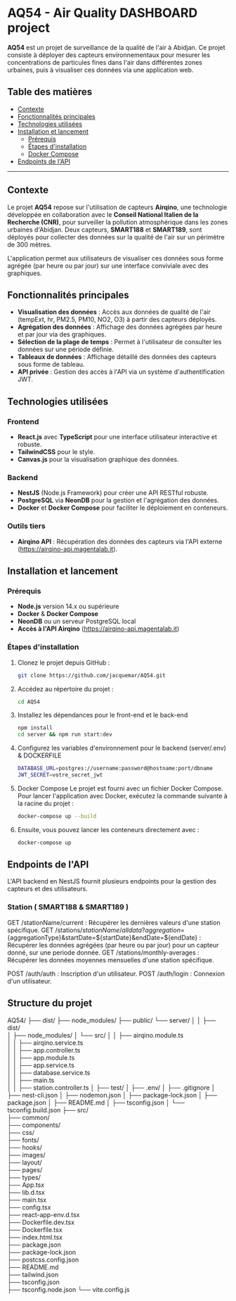 # AQ54 - Air Quality DASHBOARD project

**AQ54** est un projet de surveillance de la qualité de l'air à Abidjan. Ce projet consiste à déployer des capteurs environnementaux pour mesurer les concentrations de particules fines dans l'air dans différentes zones urbaines, puis à visualiser ces données via une application web.

## Table des matières
- [Contexte](#contexte)
- [Fonctionnalités principales](#fonctionnalités-principales)
- [Technologies utilisées](#technologies-utilisées)
- [Installation et lancement](#installation-et-lancement)
  - [Prérequis](#prérequis)
  - [Étapes d'installation](#étapes-dinstallation)
  - [Docker Compose](#docker-compose)
- [Endpoints de l'API](#endpoints-de-lapi)

---

## Contexte

Le projet **AQ54** repose sur l'utilisation de capteurs **Airqino**, une technologie développée en collaboration avec le **Conseil National Italien de la Recherche (CNR)**, pour surveiller la pollution atmosphérique dans les zones urbaines d'Abidjan. Deux capteurs, **SMART188** et **SMART189**, sont déployés pour collecter des données sur la qualité de l'air sur un périmètre de 300 mètres.

L'application permet aux utilisateurs de visualiser ces données sous forme agrégée (par heure ou par jour) sur une interface conviviale avec des graphiques.

## Fonctionnalités principales

- **Visualisation des données** : Accès aux données de qualité de l'air (tempExt, hr, PM2.5, PM10, NO2, O3) à partir des capteurs déployés.
- **Agrégation des données** : Affichage des données agrégées par heure et par jour via des graphiques.
- **Sélection de la plage de temps** : Permet à l'utilisateur de consulter les données sur une période définie.
- **Tableaux de données** : Affichage détaillé des données des capteurs sous forme de tableau.
- **API privée** : Gestion des accès à l'API via un système d'authentification JWT.

## Technologies utilisées

### Frontend
- **React.js** avec **TypeScript** pour une interface utilisateur interactive et robuste.
- **TailwindCSS** pour le style.
- **Canvas.js** pour la visualisation graphique des données.

### Backend
- **NestJS** (Node.js Framework) pour créer une API RESTful robuste.
- **PostgreSQL** via **NeonDB** pour la gestion et l'agrégation des données.
- **Docker** et **Docker Compose** pour faciliter le déploiement en conteneurs.

### Outils tiers
- **Airqino API** : Récupération des données des capteurs via l'API externe (https://airqino-api.magentalab.it).

## Installation et lancement

### Prérequis

- **Node.js** version 14.x ou supérieure
- **Docker** & **Docker Compose**
- **NeonDB** ou un serveur PostgreSQL local
- **Accès à l'API Airqino** (https://airqino-api.magentalab.it)

### Étapes d'installation

1. Clonez le projet depuis GitHub :
   ```bash
   git clone https://github.com/jacquemar/AQ54.git
   ````

2. Accédez au répertoire du projet :
    ```bash
   cd AQ54
   ````

3. Installez les dépendances pour le front-end et le back-end
    ```bash
   npm install
   cd server && npm run start:dev
   ````
4. Configurez les variables d'environnement pour le backend (server/.env) & DOCKERFILE
    ```bash
   DATABASE_URL=postgres://username:password@hostname:port/dbname
   JWT_SECRET=votre_secret_jwt
   ````
5. Docker Compose
   Le projet est fourni avec un fichier Docker Compose. Pour lancer l'application avec Docker, exécutez la commande suivante à la racine du projet :
    ```bash
   docker-compose up --build
   ````
6. Ensuite, vous pouvez lancer les conteneurs directement avec :
    ```bash
   docker-compose up 
   ````
## Endpoints de l'API
L'API backend en NestJS fournit plusieurs endpoints pour la gestion des capteurs et des utilisateurs.

### Station ( SMART188 & SMART189 )
GET /stationName/current : Récupérer les dernières valeurs d'une station spécifique.
GET /stations/${stationName}/alldata?aggregation=${aggregationType}&startDate=${startDate}&endDate=${endDate} : Récupérer les données agrégées (par heure ou par jour) pour un capteur donné, sur une periode donnée.
GET /stations/monthly-averages : Récupérer les données moyennes mensuelles d'une station spécifique.

POST /auth/auth : Inscription d'un utilisateur.
POST /auth/login : Connexion d'un utilisateur.

## Structure du projet 

AQ54/ 
    ├── dist/ 
    ├── node_modules/ 
    ├── public/ 
    └──  server/ 
    │ 
    │    ├── dist/  
    │    ├── node_modules/ 
    │    └──  src/ 
    │    │   ├── airqino.module.ts  
    │    │   ├── airqino.service.ts  
    │    │   ├── app.controller.ts  
    │    │   ├── app.module.ts  
    │    │   ├── app.service.ts  
    │    │   ├── database.service.ts  
    │    │   ├── main.ts  
    │    │   ├── station.controller.ts 
    │    ├── test/ 
    │    ├── .env/ 
    │    ├── .gitignore 
    │    ├── nest-cli.json 
    │    ├── nodemon.json 
    │    ├── package-lock.json 
    │    ├── package.json 
    │    ├── README.md 
    │    ├── tsconfig.json 
    │    └── tsconfig.build.json 
    ├── src/  
    ├── common/  
    ├── components/  
    ├── css/  
    ├── fonts/  
    ├── hooks/  
    ├── images/  
    ├── layout/  
    ├── pages/  
    ├── types/  
    ├── App.tsx  
    ├── lib.d.tsx  
    ├── main.tsx  
    ├── config.tsx  
    ├── react-app-env.d.tsx  
    ├── Dockerfile.dev.tsx  
    ├── Dockerfile.tsx  
    ├── index.html.tsx  
    ├── package.json  
    ├── package-lock.json  
    ├── postcss.config.json  
    ├── README.md  
    ├── tailwind.json  
    ├── tsconfig.json  
    ├── tsconfig.node.json 
    └── vite.config.js 
    